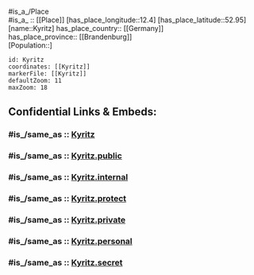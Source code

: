 ﻿---
confidential: public
isDeleted: false
location:
- 52.95
- 12.4
mapmarker: city
mapzoom:
- 7
- 12
SpocWebEntityId: 31724
tags:
- geo/City
type: City
---

#is_a_/Place  
#is_a_ :: [[Place]] 
[has_place_longitude::12.4] 
[has_place_latitude::52.95] 
[name::Kyritz] 
has_place_country:: [[Germany]]  
has_place_province:: [[Brandenburg]]  
[Population::] 



```leaflet
id: Kyritz
coordinates: [[Kyritz]] 
markerFile: [[Kyritz]] 
defaultZoom: 11 
maxZoom: 18
```


## Confidential Links & Embeds: 

### #is_/same_as :: [Kyritz](/_Standards/Earth/Continent/Europe/Europe~Central/Germany/Germany~East/Brandenburg/counties~Brandenburg/Ostprignitz-Ruppin/cities~Ostprignitz-Ruppin/Kyritz.md) 

### #is_/same_as :: [Kyritz.public](/_public/Earth/Continent/Europe/Europe~Central/Germany/Germany~East/Brandenburg/counties~Brandenburg/Ostprignitz-Ruppin/cities~Ostprignitz-Ruppin/Kyritz.public.md) 

### #is_/same_as :: [Kyritz.internal](/_internal/Earth/Continent/Europe/Europe~Central/Germany/Germany~East/Brandenburg/counties~Brandenburg/Ostprignitz-Ruppin/cities~Ostprignitz-Ruppin/Kyritz.internal.md) 

### #is_/same_as :: [Kyritz.protect](/_protect/Earth/Continent/Europe/Europe~Central/Germany/Germany~East/Brandenburg/counties~Brandenburg/Ostprignitz-Ruppin/cities~Ostprignitz-Ruppin/Kyritz.protect.md) 

### #is_/same_as :: [Kyritz.private](/_private/Earth/Continent/Europe/Europe~Central/Germany/Germany~East/Brandenburg/counties~Brandenburg/Ostprignitz-Ruppin/cities~Ostprignitz-Ruppin/Kyritz.private.md) 

### #is_/same_as :: [Kyritz.personal](/_personal/Earth/Continent/Europe/Europe~Central/Germany/Germany~East/Brandenburg/counties~Brandenburg/Ostprignitz-Ruppin/cities~Ostprignitz-Ruppin/Kyritz.personal.md) 

### #is_/same_as :: [Kyritz.secret](/_secret/Earth/Continent/Europe/Europe~Central/Germany/Germany~East/Brandenburg/counties~Brandenburg/Ostprignitz-Ruppin/cities~Ostprignitz-Ruppin/Kyritz.secret.md)

